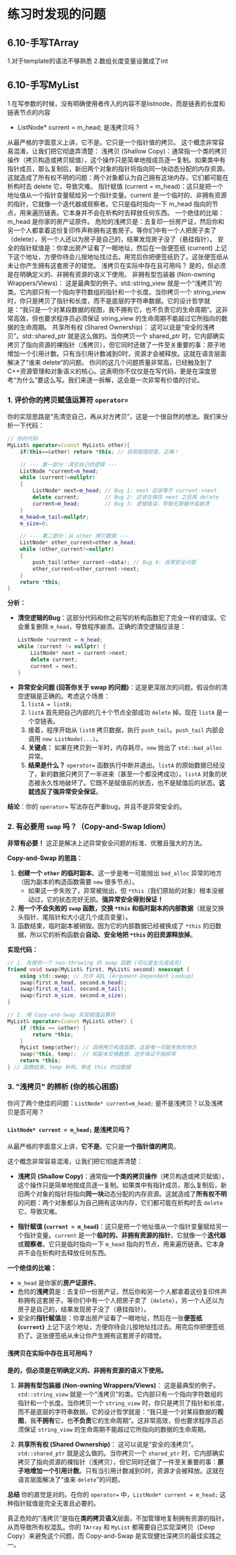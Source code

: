 # 练习时发现的问题

## 6.10-手写TArray

1.对于template的语法不够熟悉
2.数组长度变量设置成了int

## 6.10-手写MyList

1.在写参数的时候，没有明确使用者传入的内容不是listnode，而是链表的长度和链表节点的内容

  * ListNode* current = m_head; 是浅拷贝吗？
  
从最严格的字面意义上讲，它不是。它只是一个指针值的拷贝。
这个概念非常容易混淆，让我们把它彻底弄清楚：
浅拷贝 (Shallow Copy)：通常指一个类的拷贝操作（拷贝构造或拷贝赋值），这个操作只是简单地按成员逐一复制。如果类中有指针成员，那么复制后，新旧两个对象的指针将指向同一块动态分配的内存资源。这就造成了所有权不明的问题：两个对象都认为自己拥有这块内存，它们都可能在析构时去 delete 它，导致灾难。
指针赋值 (current = m_head)：这只是把一个地址值从一个指针变量赋给另一个指针变量。current 是一个临时的、非拥有资源的指针，它就像一个迭代器或观察者。它只是临时指向一下 m_head 指向的节点，用来遍历链表。它本身并不会在析构时去释放任何东西。
一个绝佳的比喻：
m_head 是你家的房产证原件。
危险的浅拷贝是：去复印一份房产证，然后你和另一个人都拿着这份复印件声称拥有这套房子。等你们中有一个人把房子卖了（delete），另一个人还以为房子是自己的，结果发现房子没了（悬挂指针）。
安全的指针赋值是：你拿出房产证看了一眼地址，然后在一张便签纸 (current) 上记下这个地址，方便你待会儿按地址找过去。用完后你把便签纸扔了。这张便签纸从未让你产生拥有这套房子的错觉。
浅拷贝在实际中存在且可用吗？
是的，但必须是在明确定义的、非拥有资源的语义下使用。
非拥有型包装器 (Non-owning Wrappers/Views)：
这是最典型的例子。std::string_view 就是一个“浅拷贝”的类。它内部只有一个指向字符数组的指针和一个长度。当你拷贝一个 string_view 时，你只是拷贝了指针和长度，而不是底层的字符串数据。它的设计哲学就是：“我只是一个对某段数据的视图，我不拥有它，也不负责它的生命周期”。这非常高效，但也要求程序员必须保证 string_view 的生命周期不能超过它所指向的数据的生命周期。
共享所有权 (Shared Ownership)：
这可以说是“安全的浅拷贝”。std::shared_ptr 就是这么做的。当你拷贝一个 shared_ptr 时，它内部确实拷贝了指向资源的裸指针（浅拷贝），但它同时还做了一件至关重要的事：原子地增加一个引用计数。只有当引用计数减到0时，资源才会被释放。这就在语言层面解决了“谁来 delete”的问题。
你问的这几个问题质量非常高，已经触及到了C++资源管理和对象语义的核心。这表明你不仅仅是在写代码，更是在深度思考“为什么”要这么写。我们来逐一拆解，这会是一次非常有价值的讨论。

### 1. 评价你的拷贝赋值运算符 `operator=`

你的实现思路是“先清空自己，再从对方拷贝”，这是一个很自然的想法。我们来分析一下代码：

```cpp
// 你的代码
MyList& operator=(const MyList& other){
    if(this==&other) return *this; // 自我赋值检查，正确！

    // --- 第一部分：清空自己的逻辑 ---
    ListNode *current=m_head;
    while (current!=nullptr)
    {
        ListNode* next=m_head; // Bug 1: next 应该等于 current->next
        delete current;        // Bug 2: 应该在保存 next 之后再 delete
        current=m_head;        // Bug 3: 逻辑错误，导致无限循环或崩溃
    }
    m_head=m_tail=nullptr;
    m_size=0;

    // --- 第二部分：从 other 拷贝数据 ---
    ListNode* other_current=other.m_head;
    while (other_current!=nullptr)
    {
        push_tail(other_current->data); // Bug 4: 异常安全问题
        other_current=other_current->next;
    }
    return *this;
}
```

**分析：**

*   **清空逻辑的Bug**：这部分代码和你之前写的析构函数犯了完全一样的错误。它会重复删除 `m_head`，导致程序崩溃。正确的清空逻辑应该是：
    ```cpp
    ListNode *current = m_head;
    while (current != nullptr) {
        ListNode* next = current->next;
        delete current;
        current = next;
    }
    ```
*   **异常安全问题 (回答你关于 swap 的问题)**：这是更深层次的问题。假设你的清空逻辑是正确的。考虑这个场景：
    1.  `listA = listB;`
    2.  `listA` 首先把自己内部的几十个节点全部成功 `delete` 掉。现在 `listA` 是一个空链表。
    3.  接着，程序开始从 `listB` 拷贝数据，执行 `push_tail`。`push_tail` 内部会调用 `new ListNode(...)`。
    4.  **关键点：** 如果在拷贝到一半时，内存耗尽，`new` 抛出了 `std::bad_alloc` 异常。
    5.  **结果是什么？** `operator=` 函数执行中断并退出。`listA` 的原始数据已经没了，新的数据只拷贝了一半进来（甚至一个都没拷成功）。`listA` 对象的状态被永久性地破坏了。它既不是赋值前的状态，也不是赋值后的状态。**这就违反了强异常安全保证**。

**结论**：你的 `operator=` 写法存在严重bug，并且不是异常安全的。

### 2. 有必要用 `swap` 吗？（Copy-and-Swap Idiom）

**非常有必要！** 这正是解决上述异常安全问题的标准、优雅且强大的方法。

**Copy-and-Swap 的思路：**
1.  **创建一个 `other` 的临时副本**。这一步是唯一可能抛出 `bad_alloc` 异常的地方（因为副本的构造函数需要 `new` 很多节点）。
    *   如果这一步失败了，异常被抛出，但 `*this`（我们原始的对象）根本没被动过，它的状态完好无损。**强异常安全得到保证！**
2.  **用一个不会失败的 `swap` 函数，交换 `*this` 和临时副本的内部数据**（就是交换头指针、尾指针和大小这几个成员变量）。
3.  函数结束，临时副本被销毁。因为它的内部数据已经被换成了 `*this` 的旧数据，所以它的析构函数会**自动、安全地把 `*this` 的旧资源释放掉**。

**实现代码：**
```cpp
// 1. 先提供一个 non-throwing 的 swap 函数 (可以是友元或成员)
friend void swap(MyList& first, MyList& second) noexcept {
    using std::swap; // 允许 ADL (Argument-Dependent Lookup)
    swap(first.m_head, second.m_head);
    swap(first.m_tail, second.m_tail);
    swap(first.m_size, second.m_size);
}

// 2. 用 Copy-and-Swap 实现赋值运算符
MyList& operator=(const MyList& other) {
    if (this == &other) {
        return *this;
    }
    MyList temp(other); // 调用拷贝构造函数，这是唯一可能失败的地方
    swap(*this, temp);  // 和副本交换数据，这步保证不抛异常
    return *this;
} // 函数结束，temp 析构，带走 this 的旧数据
```

### 3. "浅拷贝" 的辨析 (你的核心困惑)

你问了两个绝佳的问题：`ListNode* current=m_head;` 是不是浅拷贝？以及浅拷贝是否可用？

#### `ListNode* current = m_head;` 是浅拷贝吗？

从最严格的字面意义上讲，**它不是**。它只是**一个指针值的拷贝**。

这个概念非常容易混淆，让我们把它彻底弄清楚：

*   **浅拷贝 (Shallow Copy)**：通常指**一个类的拷贝操作**（拷贝构造或拷贝赋值），这个操作只是简单地按成员逐一复制。如果类中有指针成员，那么复制后，新旧两个对象的指针将指向**同一块**动态分配的内存资源。这就造成了**所有权不明**的问题：两个对象都认为自己拥有这块内存，它们都可能在析构时去 `delete` 它，导致灾难。

*   **指针赋值 (`current = m_head`)**：这只是把一个地址值从一个指针变量赋给另一个指针变量。`current` 是一个**临时的、非拥有资源的指针**，它就像一个**迭代器**或**观察者**。它只是临时指向一下 `m_head` 指向的节点，用来遍历链表。它本身并不会在析构时去释放任何东西。

**一个绝佳的比喻：**
*   `m_head` 是你家的**房产证原件**。
*   危险的**浅拷贝**是：去复印一份房产证，然后你和另一个人都拿着这份复印件声称拥有这套房子。等你们中有一个人把房子卖了（`delete`），另一个人还以为房子是自己的，结果发现房子没了（悬挂指针）。
*   安全的**指针赋值**是：你拿出房产证看了一眼地址，然后在一张**便签纸 (`current`)** 上记下这个地址，方便你待会儿按地址找过去。用完后你把便签纸扔了。这张便签纸从未让你产生拥有这套房子的错觉。

#### 浅拷贝在实际中存在且可用吗？

**是的，但必须是在明确定义的、非拥有资源的语义下使用。**

1.  **非拥有型包装器 (Non-owning Wrappers/Views)**：
    这是最典型的例子。`std::string_view` 就是一个“浅拷贝”的类。它内部只有一个指向字符数组的指针和一个长度。当你拷贝一个 `string_view` 时，你只是拷贝了指针和长度，而不是底层的字符串数据。它的设计哲学就是：“我只是一个对某段数据的**视图**，我**不拥有**它，也**不负责**它的生命周期”。这非常高效，但也要求程序员必须保证 `string_view` 的生命周期不能超过它所指向的数据的生命周期。

2.  **共享所有权 (Shared Ownership)**：
    这可以说是“安全的浅拷贝”。`std::shared_ptr` 就是这么做的。当你拷贝一个 `shared_ptr` 时，它内部确实拷贝了指向资源的裸指针（浅拷贝），但它同时还做了一件至关重要的事：**原子地增加一个引用计数**。只有当引用计数减到0时，资源才会被释放。这就在语言层面解决了“谁来 `delete`”的问题。

**总结**
你的直觉是对的。在你的 `operator=` 中，`ListNode* current = m_head;` 这种指针赋值是完全无害且必要的。

真正危险的“浅拷贝”是指在**类的拷贝语义**层面，不加管理地复制拥有资源的指针，从而导致所有权混乱。你的 `TArray` 和 `MyList` 都需要自己实现深拷贝（Deep Copy）来避免这个问题，而 Copy-and-Swap 是实现健壮深拷贝的最佳实践之一。